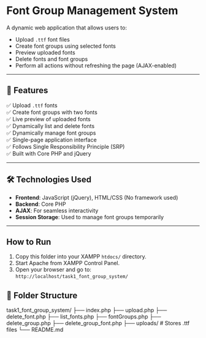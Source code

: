 # Font Group Management System

A dynamic web application that allows users to:
- Upload `.ttf` font files
- Create font groups using selected fonts
- Preview uploaded fonts
- Delete fonts and font groups
- Perform all actions without refreshing the page (AJAX-enabled)

---

## 🚀 Features

✅ Upload `.ttf` fonts  
✅ Create font groups with two fonts  
✅ Live preview of uploaded fonts  
✅ Dynamically list and delete fonts  
✅ Dynamically manage font groups  
✅ Single-page application interface  
✅ Follows Single Responsibility Principle (SRP)  
✅ Built with Core PHP and jQuery

---

## 🛠️ Technologies Used

- **Frontend**: JavaScript (jQuery), HTML/CSS (No framework used)
- **Backend**: Core PHP
- **AJAX**: For seamless interactivity
- **Session Storage**: Used to manage font groups temporarily

---



## How to Run

1. Copy this folder into your XAMPP `htdocs/` directory.
2. Start Apache from XAMPP Control Panel.
3. Open your browser and go to:  
   `http://localhost/task1_font_group_system/`

## 📂 Folder Structure

task1_font_group_system/
├── index.php
├── upload.php
├── delete_font.php
├── list_fonts.php
├── fontGroups.php
├── delete_group.php
├── delete_group_font.php
├── uploads/ # Stores .ttf files
└── README.md


